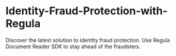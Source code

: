 # Identity-Fraud-Protection-with-Regula
Discover the latest solution to identity fraud protection. Use Regula Document Reader SDK to stay ahead of the fraudsters.
